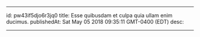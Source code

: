 
---
id: pw43if5djo6r3jq0
title: Esse quibusdam et culpa quia ullam enim ducimus.
publishedAt: Sat May 05 2018 09:35:11 GMT-0400 (EDT)
desc: 

---


